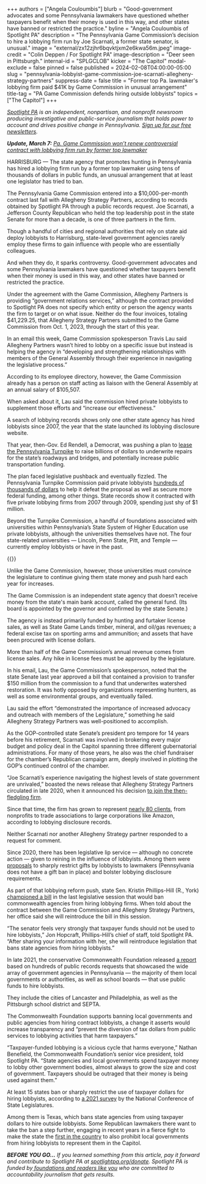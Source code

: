 +++
authors = ["Angela Couloumbis"]
blurb = "Good-government advocates and some Pennsylvania lawmakers have questioned whether taxpayers benefit when their money is used in this way, and other states have banned or restricted the practice."
byline = "Angela Couloumbis of Spotlight PA"
description = "The Pennsylvania Game Commission’s decision to hire a lobbying firm run by Joe Scarnati, a former state senator, is unusual."
image = "external/zx12zjhr6bqvktjxm2e6kwa56m.jpeg"
image-credit = "Colin Deppen / For Spotlight PA"
image-description = "Deer seen in Pittsburgh."
internal-id = "SPLGCLOB"
kicker = "The Capitol"
modal-exclude = false
pinned = false
published = 2024-02-08T04:00:00-05:00
slug = "pennsylvania-lobbyist-game-commission-joe-scarnati-allegheny-strategy-partners"
suppress-date = false
title = "Former top Pa. lawmaker's lobbying firm paid $41K by Game Commission in unusual arrangement"
title-tag = "PA Game Commission defends hiring outside lobbyists"
topics = ["The Capitol"]
+++

<a href="https://www.spotlightpa.org/"><em>Spotlight PA</em></a><em> is an independent, nonpartisan, and nonprofit newsroom producing investigative and public-service journalism that holds power to account and drives positive change in Pennsylvania. </em><a href="https://www.spotlightpa.org/newsletters"><em>Sign up for our free newsletters</em></a><em>.</em>

<strong><em>Update, March 7:</em></strong><em> </em><a href="https://www.spotlightpa.org/news/2024/03/pennsylvania-game-commission-lobbyists-contract-joe-scarnati-budget-hearings/"><em>Pa. Game Commission won’t renew controversial contract with lobbying firm run by former top lawmaker</em></a><em></em>

HARRISBURG — The state agency that promotes hunting in Pennsylvania has hired a lobbying firm run by a former top lawmaker using tens of thousands of dollars in public funds, an unusual arrangement that at least one legislator has tried to ban.

The Pennsylvania Game Commission entered into a $10,000-per-month contract last fall with Allegheny Strategy Partners, according to records obtained by Spotlight PA through a public records request. Joe Scarnati, a Jefferson County Republican who held the top leadership post in the state Senate for more than a decade, is one of three partners in the firm.

Though a handful of cities and regional authorities that rely on state aid deploy lobbyists to Harrisburg, state-level government agencies rarely employ these firms to gain influence with people who are essentially colleagues.

<script src="https://www.spotlightpa.org/embed.js" async></script><div data-spl-embed-version="1" data-spl-src="https://www.spotlightpa.org/embeds/newsletter/"></div>

And when they do, it sparks controversy. Good-government advocates and some Pennsylvania lawmakers have questioned whether taxpayers benefit when their money is used in this way, and other states have banned or restricted the practice.

Under the agreement with the Game Commission, Allegheny Partners is providing “government relations services,” although the contract provided to Spotlight PA does not specify which entity or person the agency wants the firm to target or on what issue. Neither do the four invoices, totaling $41,229.25, that Allegheny Strategy Partners submitted to the Game Commission from Oct. 1, 2023, through the start of this year.

In an email this week, Game Commission spokesperson Travis Lau said Allegheny Partners wasn’t hired to lobby on a specific issue but instead is helping the agency in “developing and strengthening relationships with members of the General Assembly through their experience in navigating the legislative process.”

According to its employee directory, however, the Game Commission already has a person on staff acting as liaison with the General Assembly at an annual salary of $105,507.

When asked about it, Lau said the commission hired private lobbyists to supplement those efforts and “increase our effectiveness.”

A search of lobbying records shows only one other state agency has hired lobbyists since 2007, the year that the state launched its lobbying disclosure website.

That year, then-Gov. Ed Rendell, a Democrat, was pushing a plan to <a href="https://www.inquirer.com/philly/news/homepage/20070522_Turnpike_lease_plan_sent_to_Pa__legislature.html#loaded">lease the Pennsylvania Turnpike</a> to raise billions of dollars to underwrite repairs for the state’s roadways and bridges, and potentially increase public transportation funding.

The plan faced legislative pushback and eventually fizzled. The Pennsylvania Turnpike Commission paid private lobbyists <a href="https://www.pennlive.com/pennsyltucky/2008/01/thanks_for_riding_the_pennsylv.html">hundreds of thousands of dollars</a> to help it defeat the proposal as well as secure more federal funding, among other things. State records show it contracted with five private lobbying firms from 2007 through 2009, spending just shy of $1 million.

Beyond the Turnpike Commission, a handful of foundations associated with universities within Pennsylvania’s State System of Higher Education use private lobbyists, although the universities themselves have not. The four state-related universities — Lincoln, Penn State, Pitt, and Temple — currently employ lobbyists or have in the past.

{{<picture src="2024/02/01jw-7nx4-yn7t-2dfn.jpeg" description="The House floor in the Pa. Capitol." caption="Pennsylvania Senate President Pro Tempore Joe Scarnati (second from right) talks to former Gov. Tom Wolf in the Capitol." credit="Commonwealth Media Services">}}

Unlike the Game Commission, however, those universities must convince the legislature to continue giving them state money and push hard each year for increases.

The Game Commission is an independent state agency that doesn’t receive money from the state&#39;s main bank account, called the general fund. (Its board is appointed by the governor and confirmed by the state Senate.)

The agency is instead primarily funded by hunting and furtaker license sales, as well as State Game Lands timber, mineral, and oil/gas revenues; a federal excise tax on sporting arms and ammunition; and assets that have been procured with license dollars.

More than half of the Game Commission’s annual revenue comes from license sales. Any hike in license fees must be approved by the legislature.

In his email, Lau, the Game Commission’s spokesperson, noted that the state Senate last year approved a bill that contained a provision to transfer $150 million from the commission to a fund that underwrites watershed restoration. It was hotly opposed by organizations representing hunters, as well as some environmental groups, and eventually failed.

Lau said the effort “demonstrated the importance of increased advocacy and outreach with members of the Legislature,” something he said Allegheny Strategy Partners was well-positioned to accomplish.

As the GOP-controlled state Senate’s president pro tempore for 14 years before his retirement, Scarnati was involved in brokering every major budget and policy deal in the Capitol spanning three different gubernatorial administrations. For many of those years, he also was the chief fundraiser for the chamber’s Republican campaign arm, deeply involved in plotting the GOP’s continued control of the chamber.

“Joe Scarnati’s experience navigating the highest levels of state government are unrivaled,” boasted the news release that Allegheny Strategy Partners circulated in late 2020, when it announced his decision <a href="https://www.pennlive.com/news/2020/12/former-pa-sen-joe-scarnati-makes-developing-new-businesses-his-new-business.html">to join the then-fledgling firm</a>.

Since that time, the firm has grown to represent <a href="https://www.palobbyingservices.pa.gov/ViewRegistration.aspx?QsRegID=66509&amp;QsAppRegID=&amp;Qsaction=VIEWREG&amp;QsArchiveID=&amp;QsRegType=Lobbying%20Firm">nearly 80 clients</a>, from nonprofits to trade associations to large corporations like Amazon, according to lobbying disclosure records.

Neither Scarnati nor another Allegheny Strategy partner responded to a request for comment.

Since 2020, there has been legislative lip service — although no concrete action — given to reining in the influence of lobbyists. Among them were <a href="https://apnews.com/article/business-pennsylvania-state-governments-tom-wolf-2861fb873fb637939aac30d71ec5c4a2">proposals</a> to sharply restrict gifts by lobbyists to lawmakers (Pennsylvania does not have a gift ban in place) and bolster lobbying disclosure requirements.

As part of that lobbying reform push, state Sen. Kristin Phillips-Hill (R., York) <a href="https://web.archive.org/20211013153134/https://senatorkristin.com/2021/10/13/phillips-hill-unveils-additional-reform-measures-to-limit-influence-of-lobbyists-campaign-consultants/">championed a bill</a> in the last legislative session that would ban commonwealth agencies from hiring lobbying firms. When told about the contract between the Game Commission and Allegheny Strategy Partners, her office said she will reintroduce the bill in this session.

“The senator feels very strongly that taxpayer funds should not be used to hire lobbyists,” Jon Hopcraft, Phillips-Hill’s chief of staff, told Spotlight PA. “After sharing your information with her, she will reintroduce legislation that bans state agencies from hiring lobbyists.”

In late 2021, the conservative Commonwealth Foundation released <a href="https://www.commonwealthfoundation.org/research/how-pa-governments-use-tax-dollars-to-pay-contract-lobbyists/">a report</a> based on hundreds of public records requests that showcased the wide array of government agencies in Pennsylvania — the majority of them local governments or authorities, as well as school boards — that use public funds to hire lobbyists.

They include the cities of Lancaster and Philadelphia, as well as the Pittsburgh school district and SEPTA.

<script src="https://www.spotlightpa.org/embed.js" async></script><div data-spl-embed-version="1" data-spl-src="https://www.spotlightpa.org/embeds/donate/"></div>

The Commonwealth Foundation supports banning local governments and public agencies from hiring contract lobbyists, a change it asserts would increase transparency and “prevent the diversion of tax dollars from public services to lobbying activities that harm taxpayers.”

“Taxpayer-funded lobbying is a vicious cycle that harms everyone,” Nathan Benefield, the Commonwealth Foundation’s senior vice president, told Spotlight PA. “State agencies and local governments spend taxpayer money to lobby other government bodies, almost always to grow the size and cost of government. Taxpayers should be outraged that their money is being used against them.”<strong></strong>

At least 15 states ban or sharply restrict the use of taxpayer dollars for hiring lobbyists, according to <a href="https://web.archive.org/20230331153532/https://www.ncsl.org/ethics/limiting-public-funds-for-lobbying#Body">a 2021 survey</a> by the National Conference of State Legislatures.

Among them is Texas, which bans state agencies from using taxpayer dollars to hire outside lobbyists. Some Republican lawmakers there want to take the ban a step further, engaging in recent years in a fierce fight to make the state the <a href="https://www.forbes.com/sites/patrickgleason/2023/01/31/texas-could-soon-be-the-first-state-to-end-taxpayer-funded-lobbying/?sh=1e9ee7ba3323">first in the country</a> to also prohibit local governments from hiring lobbyists to represent them in the Capitol.

<strong><em>BEFORE YOU GO…</em></strong><em> If you learned something from this article, pay it forward and contribute to Spotlight PA at </em><a href="https://www.spotlightpa.org/donate"><em>spotlightpa.org/donate</em></a><em>. Spotlight PA is funded by</em><a href="https://www.spotlightpa.org/support"><em> foundations and readers like you</em></a><em> who are committed to accountability journalism that gets results.</em>
